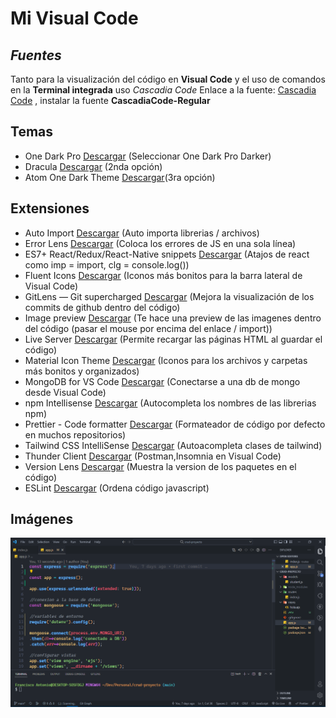 # Mi Visual Code
## _Fuentes_

Tanto para la visualización del código en **Visual Code** y el uso de comandos en la **Terminal integrada** uso _Cascadia Code_
Enlace a la fuente: [Cascadia Code](https://github.com/microsoft/cascadia-code/releases/)
, instalar la fuente **CascadiaCode-Regular** 

## Temas

- One Dark Pro [Descargar](https://marketplace.visualstudio.com/items?itemName=adrianwilczynski.one-dark-pro) (Seleccionar One Dark Pro Darker)
- Dracula [Descargar](https://marketplace.visualstudio.com/items?itemName=dracula-theme.theme-dracula) (2nda opción)
- Atom One Dark Theme [Descargar](https://marketplace.visualstudio.com/items?itemName=akamud.vscode-theme-onedark)(3ra opción)

## Extensiones

- Auto Import [Descargar](https://marketplace.visualstudio.com/items?itemName=steoates.autoimport) (Auto importa librerias / archivos)
- Error Lens [Descargar](https://marketplace.visualstudio.com/items?itemName=usernamehw.errorlens) (Coloca los errores de JS en una sola línea)
- ES7+ React/Redux/React-Native snippets [Descargar](https://marketplace.visualstudio.com/items?itemName=dsznajder.es7-react-js-snippets) (Atajos de react como imp = import, clg = console.log())
- Fluent Icons [Descargar](https://marketplace.visualstudio.com/items?itemName=miguelsolorio.fluent-icons) (Iconos más bonitos para la barra lateral de Visual Code)
- GitLens — Git supercharged [Descargar](https://marketplace.visualstudio.com/items?itemName=eamodio.gitlens) (Mejora la visualización de los commits de github dentro del código)
- Image preview [Descargar](https://marketplace.visualstudio.com/items?itemName=kisstkondoros.vscode-gutter-preview) (Te hace una preview de las imagenes dentro del código (pasar el mouse por encima del enlace / import))
- Live Server [Descargar](https://marketplace.visualstudio.com/items?itemName=ritwickdey.LiveServer) (Permite recargar las páginas HTML al guardar el código)
- Material Icon Theme [Descargar](https://marketplace.visualstudio.com/items?itemName=PKief.material-icon-theme) (Iconos para los archivos y carpetas más bonitos y organizados)
- MongoDB for VS Code [Descargar](https://marketplace.visualstudio.com/items?itemName=mongodb.mongodb-vscode) (Conectarse a una db de mongo desde Visual Code)
- npm Intellisense [Descargar](https://marketplace.visualstudio.com/items?itemName=christian-kohler.npm-intellisense) (Autocompleta los nombres de las librerias npm)
- Prettier - Code formatter [Descargar](https://marketplace.visualstudio.com/items?itemName=esbenp.prettier-vscode) (Formateador de código por defecto en muchos repositorios)
- Tailwind CSS IntelliSense [Descargar](https://marketplace.visualstudio.com/items?itemName=bradlc.vscode-tailwindcss) (Autoacompleta clases de tailwind)
- Thunder Client [Descargar](https://marketplace.visualstudio.com/items?itemName=rangav.vscode-thunder-client) (Postman,Insomnia en Visual Code)
- Version Lens [Descargar](https://marketplace.visualstudio.com/items?itemName=pflannery.vscode-versionlens) (Muestra la version de los paquetes en el código)
- ESLint [Descargar](https://marketplace.visualstudio.com/items?itemName=dbaeumer.vscode-eslint) (Ordena código javascript)

## Imágenes

![imagen1_Visual_Code](https://github.com/Legend299/visual-code-settings/blob/main/img/imagen1.PNG)



